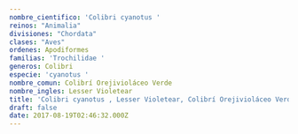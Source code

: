 ```yaml
---
nombre_cientifico: 'Colibri cyanotus '
reinos: "Animalia"
divisiones: "Chordata"
clases: "Aves"
ordenes: Apodiformes
familias: 'Trochilidae '
generos: Colibri
especie: 'cyanotus '
nombre_comun: Colibrí Orejivioláceo Verde
nombre_ingles: Lesser Violetear
title: 'Colibri cyanotus , Lesser Violetear, Colibrí Orejivioláceo Verde'
draft: false
date: 2017-08-19T02:46:32.000Z
---
```


